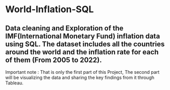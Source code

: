 # World-Inflation-SQL
Data cleaning and Exploration of the IMF(International Monetary Fund) inflation data using SQL. The dataset includes all the countries around the world and the inflation rate for each of them (From 2005 to 2022).
--
Important note : That is only the first part of this Project, The second part will be visualizing the data and sharing the key findings from it through Tableau.
